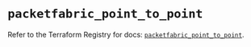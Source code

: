 # `packetfabric_point_to_point`

Refer to the Terraform Registry for docs: [`packetfabric_point_to_point`](https://registry.terraform.io/providers/packetfabric/packetfabric/1.9.3/docs/resources/point_to_point).
